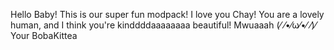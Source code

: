 Hello Baby! This is our super fun modpack! I love you Chay!
You are a lovely human, and I think you're kinddddaaaaaaaa beautiful! Mwuaaah
(⁄ ⁄•⁄ω⁄•⁄ ⁄)⁄
Your BobaKittea

<!---
bobakitea/bobakitea is a ✨ special ✨ repository because its `README.md` (this file) appears on your GitHub profile.
You can click the Preview link to take a look at your changes.
--->
